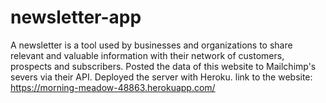 # newsletter-app
A newsletter is a tool used by businesses and organizations to share relevant and valuable information with their network of customers, prospects and subscribers. Posted the data of this website to Mailchimp's severs via their API. Deployed the server with Heroku.
link to the website: https://morning-meadow-48863.herokuapp.com/
